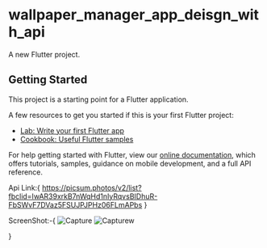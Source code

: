 # wallpaper_manager_app_deisgn_with_api

A new Flutter project.

## Getting Started

This project is a starting point for a Flutter application.

A few resources to get you started if this is your first Flutter project:

- [Lab: Write your first Flutter app](https://flutter.dev/docs/get-started/codelab)
- [Cookbook: Useful Flutter samples](https://flutter.dev/docs/cookbook)

For help getting started with Flutter, view our
[online documentation](https://flutter.dev/docs), which offers tutorials,
samples, guidance on mobile development, and a full API reference.


Api Link:{
https://picsum.photos/v2/list?fbclid=IwAR39xrkB7nWqHd1nIyRqvsBIDhuR-FbSWvF7DVaz5FSUJPJPHz06FLmAPbs
}

ScreenShot:-{
![Capture](https://user-images.githubusercontent.com/106397010/176993561-3c1606e5-e160-4e43-8bd8-e43d0f44dd6b.PNG)
![Capturew](https://user-images.githubusercontent.com/106397010/176993563-112a33d9-8fb5-4ca4-aa4e-f6d6bc9cdf8b.PNG)

}
